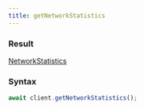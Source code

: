 ```yaml
---
title: getNetworkStatistics
---
```


### Result 

<div class="font-mono"><a href="/types/networkstatistics"  >NetworkStatistics</a></div>

### Syntax

```ts
await client.getNetworkStatistics();
```



